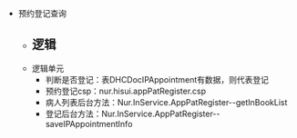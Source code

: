 

- 预约登记查询
	- 逻辑
		- 
	- 逻辑单元
		- 判断是否登记：表DHCDocIPAppointment有数据，则代表登记
		- 预约登记csp：nur.hisui.appPatRegister.csp
		- 病人列表后台方法：Nur.InService.AppPatRegister--getInBookList
		- 登记后台方法：Nur.InService.AppPatRegister--saveIPAppointmentInfo